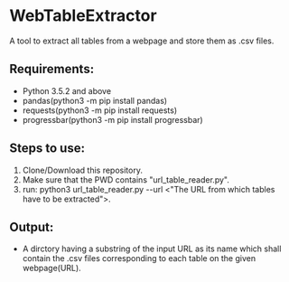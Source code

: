 # WebTableExtractor
A tool to extract all tables from a webpage and store them as .csv files.

## Requirements:
+ Python 3.5.2 and above
+ pandas(python3 -m pip install pandas)
+ requests(python3 -m pip install requests)
+ progressbar(python3 -m pip install progressbar)

## Steps to use:
1. Clone/Download this repository. 
2. Make sure that the PWD contains "url_table_reader.py".
2. run: python3 url_table_reader.py --url <"The URL from which tables have to be extracted">.

## Output:
+ A dirctory having a substring of the input URL as its name which shall contain the .csv files corresponding to each table on the given webpage(URL).  
